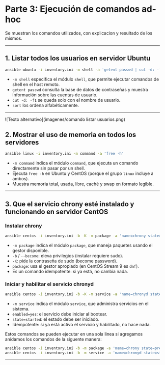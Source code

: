 # Parte 3: Ejecución de comandos ad-hoc

Se muestran los comandos utilizados, con explicacion y resultado de los mismos.

---

## 1. Listar todos los usuarios en servidor Ubuntu

```bash
ansible ubuntu -i inventory.ini -m shell -a 'getent passwd | cut -d: -f1 | sort'
```

- `-m shell` especifica el módulo `shell`, que permite ejecutar comandos de shell en el host remoto.
- `getent passwd` consulta la base de datos de contraseñas y muestra información sobre las cuentas de usuario.
- `cut -d: -f1` se queda solo con el nombre de usuario.
- `sort` los ordena alfabéticamente.

---

![Texto alternativo](imagenes/comando listar usuarios.png)


## 2. Mostrar el uso de memoria en todos los servidores

```bash
ansible linux -i inventory.ini -m command -a 'free -h'
```

- `-m command` indica el módulo `command`, que ejecuta un comando directamente sin pasar por un shell.
- Ejecuta `free -h` en Ubuntu y CentOS (porque el grupo `linux` incluye a ambos).
- Muestra memoria total, usada, libre, caché y swap en formato legible.

---

## 3. Que el servicio chrony esté instalado y funcionando en servidor CentOS

### Instalar chrony
```bash
ansible centos -i inventory.ini -b -K -m package -a 'name=chrony state=present use=dnf'
```

- `-m package` indica el módulo `package`, que maneja paquetes usando el gestor disponible.
- `-b` / `--become`: eleva privilegios (instalar requiere sudo).
- `-K`: pide la contraseña de sudo (become password).
- `package`: usa el gestor apropiado (en CentOS Stream 9 es `dnf`).
- Es un comando idempotente: si ya está, no cambia nada.

### Iniciar y habilitar el servicio chronyd
```bash
ansible centos -i inventory.ini -b -K -m service -a 'name=chronyd state=started enabled=yes'
```

- `-m service` indica el módulo `service`, que administra servicios en el sistema.
- `enabled=yes`: el servicio debe iniciar al bootear.
- `state=started`: el estado debe ser iniciado.
- Idempotente: si ya está activo el servicio y habilitado, no hace nada.

Estos comandos se pueden ejecutar en una sola linea si agregamos anidamos los comandos de la siguente manera:

```bash
ansible centos -i inventory.ini -b -m package -a 'name=chrony state=present' && \
ansible centos -i inventory.ini -b -m service -a 'name=chronyd state=started enabled=yes'
```

---
